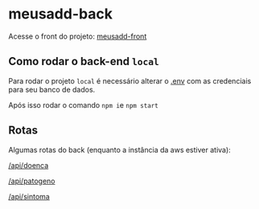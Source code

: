 # meusadd-back

Acesse o front do projeto: [meusadd-front](https://github.com/peudias/bd-lpr)

## Como rodar o back-end `local`

Para rodar o projeto `local` é necessário alterar o [.env](https://github.com/peudias/meusadd-back/blob/main/.env) com as credenciais para seu banco de dados.

Após isso rodar o comando `npm i`e `npm start`

## Rotas

Algumas rotas do back (enquanto a instância da aws estiver ativa):

[/api/doenca](https://meusadd-back.vercel.app/api/doenca)

[/api/patogeno](https://meusadd-back.vercel.app/api/patogeno)

[/api/sintoma](https://meusadd-back.vercel.app/api/sintoma)
